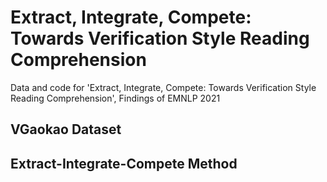 # Extract, Integrate, Compete: Towards Verification Style Reading Comprehension
Data and code for 'Extract, Integrate, Compete: Towards Verification Style Reading Comprehension', Findings of EMNLP 2021

## VGaokao Dataset

## Extract-Integrate-Compete Method


